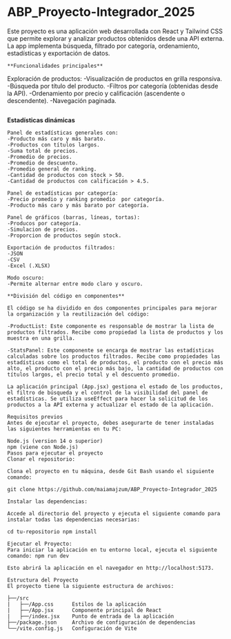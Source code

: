 # ABP_Proyecto-Integrador_2025

Este proyecto es una aplicación web desarrollada con React y Tailwind CSS que permite explorar y analizar productos obtenidos desde una API externa. La app implementa búsqueda, filtrado por categoría, ordenamiento, estadísticas y exportación de datos.
```
**Funcionalidades principales**
```
Exploración de productos:
-Visualización de productos en grilla responsiva.
-Búsqueda por título del producto.
-Filtros por categoría (obtenidas desde la API).
-Ordenamiento por precio y calificación (ascendente o descendente).
-Navegación paginada.
```
```
**Estadísticas dinámicas**
```
Panel de estadísticas generales con:
-Producto más caro y más barato.
-Productos con títulos largos.
-Suma total de precios.
-Promedio de precios.
-Promedio de descuento.
-Promedio general de ranking.
-Cantidad de productos con stock > 50.
-Cantidad de productos con calificación > 4.5.
```
```
Panel de estadísticas por categoría:
-Precio promedio y ranking promedio  por categoría.
-Producto más caro y más barato por categoría.
```
```
Panel de gráficos (barras, líneas, tortas):
-Producos por categoría.
-Simulacion de precios.
-Proporcion de productos según stock.
```
```
Exportación de productos filtrados:
-JSON
-CSV
-Excel (.XLSX)
```
```
Modo oscuro:
-Permite alternar entre modo claro y oscuro.

**División del código en componentes**

El código se ha dividido en dos componentes principales para mejorar la organización y la reutilización del código:

-ProductList: Este componente es responsable de mostrar la lista de productos filtrados. Recibe como propiedad la lista de productos y los muestra en una grilla.

-StatsPanel: Este componente se encarga de mostrar las estadísticas calculadas sobre los productos filtrados. Recibe como propiedades las estadísticas como el total de productos, el producto con el precio más alto, el producto con el precio más bajo, la cantidad de productos con títulos largos, el precio total y el descuento promedio.

La aplicación principal (App.jsx) gestiona el estado de los productos, el filtro de búsqueda y el control de la visibilidad del panel de estadísticas. Se utiliza useEffect para hacer la solicitud de los productos a la API externa y actualizar el estado de la aplicación.

Requisitos previos
Antes de ejecutar el proyecto, debes asegurarte de tener instaladas las siguientes herramientas en tu PC:

Node.js (version 14 o superior)
npm (viene con Node.js)
Pasos para ejecutar el proyecto
Clonar el repositorio:

Clona el proyecto en tu máquina, desde Git Bash usando el siguiente comando:

git clone https://github.com/maiamajzum/ABP_Proyecto-Integrador_2025

Instalar las dependencias:

Accede al directorio del proyecto y ejecuta el siguiente comando para instalar todas las dependencias necesarias:

cd tu-repositorio npm install

Ejecutar el Proyecto:
Para iniciar la aplicación en tu entorno local, ejecuta el siguiente comando: npm run dev

Esto abrirá la aplicación en el navegador en http://localhost:5173.

Estructura del Proyecto
El proyecto tiene la siguiente estructura de archivos:

├──/src
|   ├──/App.css      Estilos de la aplicación
|   ├──/App.jsx      Componente principal de React
|   ├──/index.jsx    Punto de entrada de la aplicación
├──/package.json     Archivo de configuración de dependencias
└──/vite.config.js   Configuración de Vite
